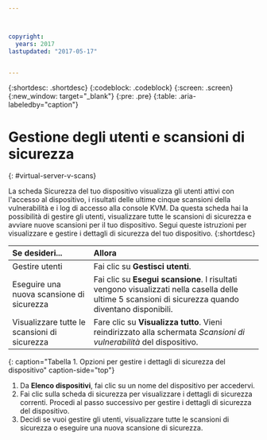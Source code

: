 ```yaml
---



copyright:
  years: 2017
lastupdated: "2017-05-17"


---
```


{:shortdesc: .shortdesc}
{:codeblock: .codeblock}
{:screen: .screen}
{:new_window: target="_blank"}
{:pre: .pre}
{:table: .aria-labeledby="caption"}

# Gestione degli utenti e scansioni di sicurezza
{: #virtual-server-v-scans}

La scheda Sicurezza del tuo dispositivo visualizza gli utenti attivi con l'accesso al dispositivo, i risultati delle ultime cinque scansioni della vulnerabilità e i log di accesso alla console KVM. Da questa scheda hai la possibilità di gestire gli utenti, visualizzare tutte le scansioni di sicurezza e avviare nuove scansioni per il tuo dispositivo. Segui queste istruzioni per visualizzare e gestire i dettagli di sicurezza del tuo dispositivo.
{:shortdesc}

 | Se desideri...   |  Allora                                                                                                         |
 |:------------------------- |:--------------------------------------------------------------------------------------------------------------|
 |Gestire utenti               | Fai clic su **Gestisci utenti**.                                                                                       |
 |Eseguire una nuova scansione di sicurezza    | Fai clic su **Esegui scansione**. I risultati vengono visualizzati nella casella delle ultime 5 scansioni di sicurezza quando diventano disponibili. |
 |Visualizzare tutte le scansioni di sicurezza    | Fare clic su **Visualizza tutto**. Vieni reindirizzato alla schermata *Scansioni di vulnerabilità* del dispositivo.                     |
 {: caption="Tabella 1. Opzioni per gestire i dettagli di sicurezza del dispositivo" caption-side="top"}
 
1. Da **Elenco dispositivi**, fai clic su un nome del dispositivo per accedervi.
2. Fai clic sulla scheda di sicurezza per visualizzare i dettagli di sicurezza correnti. Procedi al passo successivo per gestire i dettagli di sicurezza del dispositivo.
3. Decidi se vuoi gestire gli utenti, visualizzare tutte le scansioni di sicurezza o eseguire una nuova scansione di sicurezza.
